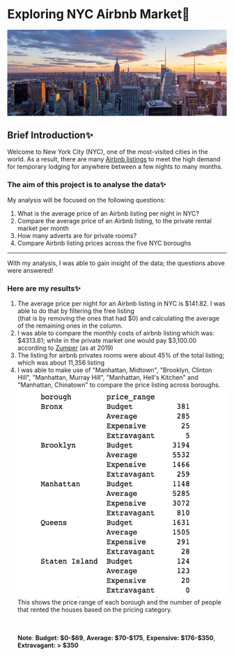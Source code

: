 # Exploring NYC Airbnb Market🚀
<img src="./nyc.jpeg">
<h2>Brief Introduction✨</h2>
Welcome to New York City (NYC), one of the most-visited cities in the world. As a result, there are many <a href="https://www.airbnb.com/">Airbnb listings</a> to meet the high demand for temporary lodging for anywhere between a few nights to many months.

<h3>The aim of this project is to analyse the data✨</h3>
My analysis will be focused on the following questions:
<ol>
  <li>What is the average price of an Airbnb listing per night in NYC?</li>
  <li>Compare the average price of an Airbnb listing, to the private rental market per month</li>
  <li>How many adverts are for private rooms?</li>
  <li>Compare Airbnb listing prices across the five NYC boroughs</li>
</ol>

_________________________________________________________________________________
<p>With my analysis, I was able to gain insight of the data; the questions above were answered!</p>
<h3>Here are my results✨</h3>
<ol>
  <li>The average price per night for an Airbnb listing in NYC is $141.82. I was able to do that by filtering the free listing <br>(that is by removing the ones that had $0) and calculating the average of the remaining ones in the column.</li>
  <li>I was able to compare the monthly costs of airbnb listing which was: $4313.61; while in the private market one would pay $3,100.00 according to <a href="https://www.zumper.com/">Zumper</a> (as at 2019)</li>
  <li>The listing for airbnb privates rooms were about 45% of the total listing; which was about 11,356 listing</li>
  <li>I was able to make use of "Manhattan, Midtown", "Brooklyn, Clinton Hill", "Manhattan, Murray Hill", "Manhattan, Hell's Kitchen" and "Manhattan, Chinatown" to compare the price listing across boroughs. <br><img src="final_result.png" style="height:30rem;"/><br>This shows the price range of each borough and the number of people that rented the houses based on the pricing category.</li>
  <br>
  <br>
  <p><b>Note</b>: <b>Budget: $0-$69</b>, <b>Average: $70-$175</b>,  <b>Expensive:	$176-$350</b>,  <b>Extravagant:	> $350</b></p>
</ol>
